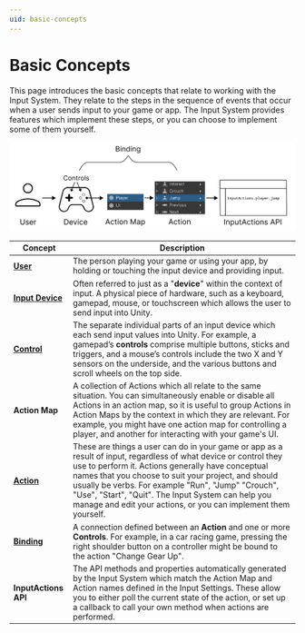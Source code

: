 ```yaml
---
uid: basic-concepts
---
```

# Basic Concepts

This page introduces the basic concepts that relate to working with the Input System. They relate to the steps in the sequence of events that occur when a user sends input to your game or app. The Input System provides features which implement these steps, or you can choose to implement some of them yourself.

![](Images/ConceptsOverview.png)

|Concept|Description|
|-------|-----------|
|[**User**](UserManagement.html)| The person playing your game or using your app, by holding or touching the input device and providing input.|
|[**Input Device**](SupportedDevices.html)| Often referred to just as a "**device**" within the context of input. A physical piece of hardware, such as a keyboard, gamepad, mouse, or touchscreen which allows the user to send input into Unity.|
|[**Control**](Controls.html)|The separate individual parts of an input device which each send input values into Unity. For example, a gamepad’s **controls** comprise multiple buttons, sticks and triggers, and a mouse’s controls include the two X and Y sensors on the underside, and the various buttons and scroll wheels on the top side.|
|**Action Map**| A collection of Actions which all relate to the same situation. You can simultaneously enable or disable all Actions in an action map, so it is useful to group Actions in Action Maps by the context in which they are relevant. For example, you might have one action map for controlling a player, and another for interacting with your game's UI.|
|[**Action**](Actions.html)| These are things a user can do in your game or app as a result of input, regardless of what device or control they use to perform it. Actions generally have conceptual names that you choose to suit your project, and should usually be verbs. For example "Run", "Jump" "Crouch", "Use", "Start", "Quit". The Input System can help you manage and edit your actions, or you can implement them yourself.|
|[**Binding**](ActionBindings.html)| A connection defined between an **Action** and one or more **Controls**. For example, in a car racing game, pressing the right shoulder button on a controller might be bound to the action "Change Gear Up".|
|**InputActions API**| The API methods and properties automatically generated by the Input System which match the Action Map and Action names defined in the Input Settings. These allow you to either poll the current state of the action, or set up a callback to call your own method when actions are performed.|
